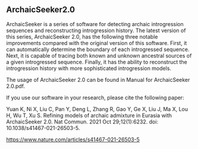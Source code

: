 ## ArchaicSeeker2.0
ArchaicSeeker is a series of software for detecting archaic introgression sequences and reconstructing introgression history. The latest version of this series, ArchaicSeeker 2.0, has the following three notable improvements compared with the original version of this software. First, it can automatically determine the boundary of each introgressed sequence. Next, it is capable of tracing both known and unknown ancestral sources of a given introgressed sequence. Finally, it has the ability to reconstruct the introgression history with more sophisticated introgression models.

The usage of ArchaicSeeker 2.0 can be found in Manual for ArchaicSeeker 2.0.pdf.

If you use our software in your research, please cite the following paper:

Yuan K, Ni X, Liu C, Pan Y, Deng L, Zhang R, Gao Y, Ge X, Liu J, Ma X, Lou H, Wu T, Xu S. Refining models of archaic admixture in Eurasia with ArchaicSeeker 2.0. Nat Commun. 2021 Oct 29;12(1):6232. doi: 10.1038/s41467-021-26503-5.

https://www.nature.com/articles/s41467-021-26503-5
